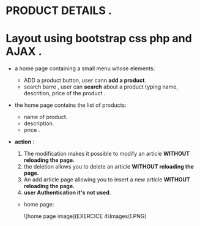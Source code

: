 # PRODUCT DETAILS .
# Layout using bootstrap css php and AJAX .

* a home page containing a small menu whose elements:

    * ADD a product button, user cann __add a product__.
    * search barre , user can __search__ about a product typing name, descrition, price of the product .

* the home page contains the list of products: 

     * name of product.
     * description.
     * price .
     
 * __action__ :     
 
      1. The modification makes it possible to modify an article __WITHOUT reloading the page.__
      2. the deletion allows you to delete an article __WITHOUT reloading the page.__
      3. An add article page allowing you to insert a new article __WITHOUT reloading the page.__
      4. __user Authentication it's not used__.
      
   * home page:   
     
     ![home page image](EXERCICE 4\Images\1.PNG)
     
